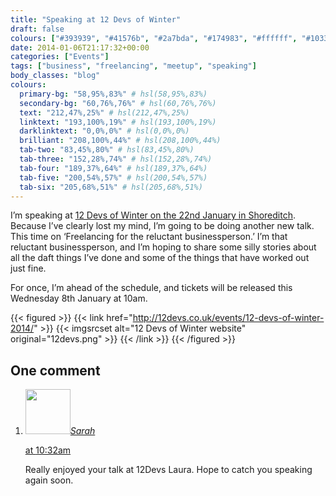 ```yaml
---
title: "Speaking at 12 Devs of Winter"
draft: false
colours: ["#393939", "#41576b", "#2a7bda", "#174983", "#ffffff", "#10335b", "#e1e1e1"]
date: 2014-01-06T21:17:32+00:00
categories: ["Events"]
tags: ["business", "freelancing", "meetup", "speaking"]
body_classes: "blog"
colours:
  primary-bg: "58,95%,83%" # hsl(58,95%,83%)
  secondary-bg: "60,76%,76%" # hsl(60,76%,76%)
  text: "212,47%,25%" # hsl(212,47%,25%)
  linktext: "193,100%,19%" # hsl(193,100%,19%)
  darklinktext: "0,0%,0%" # hsl(0,0%,0%)
  brilliant: "208,100%,44%" # hsl(208,100%,44%)
  tab-two: "83,45%,80%" # hsl(83,45%,80%)
  tab-three: "152,28%,74%" # hsl(152,28%,74%)
  tab-four: "189,37%,64%" # hsl(189,37%,64%)
  tab-five: "200,54%,57%" # hsl(200,54%,57%)
  tab-six: "205,68%,51%" # hsl(205,68%,51%)
---
```


I’m speaking at [12 Devs of Winter on the 22nd January in Shoreditch](http://12devs.co.uk/events/12-devs-of-winter-2014/). Because I’ve clearly lost my mind, I’m going to be doing another new talk. This time on ‘Freelancing for the reluctant businessperson.’ I’m that reluctant businessperson, and I’m hoping to share some silly stories about all the daft things I’ve done and some of the things that have worked out just fine.

For once, I’m ahead of the schedule, and tickets will be released this Wednesday 8th January at 10am.

{{< figured >}}
  {{< link href="http://12devs.co.uk/events/12-devs-of-winter-2014/" >}}
  	{{< imgsrcset alt="12 Devs of Winter website" original="12devs.png" >}}
  {{< /link >}}
{{< /figured >}}

## One comment

<ol class="commentlist">
	<li class="comment even thread-even depth-1" id="li-comment-8883">
			<div class="comment-author vcard">
			<img alt='' src='https://secure.gravatar.com/avatar/dda5af3d4dab972a2611af8d3f9ee8a4?s=72&amp;d=mm&amp;r=g' srcset='https://secure.gravatar.com/avatar/dda5af3d4dab972a2611af8d3f9ee8a4?s=144&amp;d=mm&amp;r=g 2x' class='avatar avatar-72 photo' height='72' width='72' /><cite class="fn"><a href='http://www.sarahevansdesign.co.uk' rel='external nofollow' class='url'>Sarah</a></cite>
				<aside class="comment-meta commentmetadata"><p><a href="#comment-8883"><time datetime="2014-01-25T10:32:01+00:00" pubdate class="published">
		 at <span class="hours">10:32am</span></time></a></p>
	</aside>
	</div>
	<div class="comment-entry">
		Really enjoyed your talk at 12Devs Laura. Hope to catch you speaking again soon.
	</div>
</li>
</ol>
